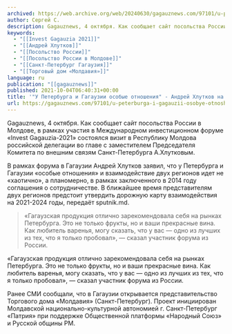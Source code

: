 ```yaml
---
archived: https://web.archive.org/web/20240630/gagauznews.com/97101/u-peterburga-i-gagauzii-osobye-otnosheniya-andrej-hlutkov-na-forume-invest-gagauzia.html
author: Сергей С.
description: Gagauznews, 4 октября. Как сообщает сайт посольства России в Молдове, в рамках участия в Международном инвестиционном форуме «Invest Gagauzia-2021» состоялся визит в Республику Молдова российской делегации во главе с заместителем Председателя Комитета по внешним связям Санкт-Петербурга А.Хлутковым. В рамках форума в Гагаузии Андрей Хлутков заявил, что у Петербурга и Гагаузии «особые отношения» и взаимодействие двух регионов идет не «хаотично», а планомерно, в рамках заключенного в 2014 году соглашения о сотрудничестве. В ближайшее время представителям двух регионов предстоит утвердить дорожную карту взаимодействия на 2021-2024 годы, передаёт sputnik.md. «Гагаузская продукция отлично зарекомендовала себя на рынках Петербурга. Это не только фрукты, но и […]
keywords:
  - "[[Invest Gagauzia 2021]]"
  - "[[Андрей Хлутков]]"
  - "[[Посольство России]]"
  - "[[Посольство России в Молдове]]"
  - "[[Санкт-Петербург Гагаузия]]"
  - "[[Торговый дом «Молдавия»]]"
language: ru
publication: "[[gagauznews]]"
published: 2021-10-04T06:40:31+00:00
title: '"У Петербурга и Гагаузии особые отношения" - Андрей Хлутков на форуме Invest Gagauzia'
url: https://gagauznews.com/97101/u-peterburga-i-gagauzii-osobye-otnosheniya-andrej-hlutkov-na-forume-invest-gagauzia.html
---
```


Gagauznews, 4 октября. Как сообщает сайт посольства России в Молдове, в рамках участия в Международном инвестиционном форуме «Invest Gagauzia-2021» состоялся визит в Республику Молдова российской делегации во главе с заместителем Председателя Комитета по внешним связям Санкт-Петербурга А.Хлутковым.

В рамках форума в Гагаузии Андрей Хлутков заявил, что у Петербурга и Гагаузии «особые отношения» и взаимодействие двух регионов идет не «хаотично», а планомерно, в рамках заключенного в 2014 году соглашения о сотрудничестве. В ближайшее время представителям двух регионов предстоит утвердить дорожную карту взаимодействия на 2021-2024 годы, передаёт sputnik.md.

> «Гагаузская продукция отлично зарекомендовала себя на рынках Петербурга. Это не только фрукты, но и ваши прекрасные вина. Как любитель варенья, могу сказать, что у вас — одно из лучших из тех, что я только пробовал», — сказал участник форума из России.

«Гагаузская продукция отлично зарекомендовала себя на рынках Петербурга. Это не только фрукты, но и ваши прекрасные вина. Как любитель варенья, могу сказать, что у вас — одно из лучших из тех, что я только пробовал», — сказал участник форума из России.

Ранее СМИ сообщали, что в Гагаузии открывается представительство Торгового дома «Молдавия» (Санкт-Петербург). Проект инициирован Молдавской национально-культурной автономией г. Санкт-Петербург «Патрия» при поддержке Общественной платформы «Народный Союз» и Русской общины РМ.